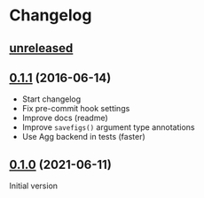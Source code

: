 # Changelog

## [unreleased]

## [0.1.1] (2016-06-14)

* Start changelog
* Fix pre-commit hook settings
* Improve docs (readme)
* Improve `savefigs()` argument type annotations
* Use Agg backend in tests (faster)

## [0.1.0] (2021-06-11)

Initial version



[unreleased]: https://github.com/zmoon/savefigs/compare/v0.1.1...HEAD
[0.1.1]: https://github.com/zmoon/savefigs/releases/tag/v0.1.1
[0.1.0]: https://github.com/zmoon/savefigs/releases/tag/v0.1.0
